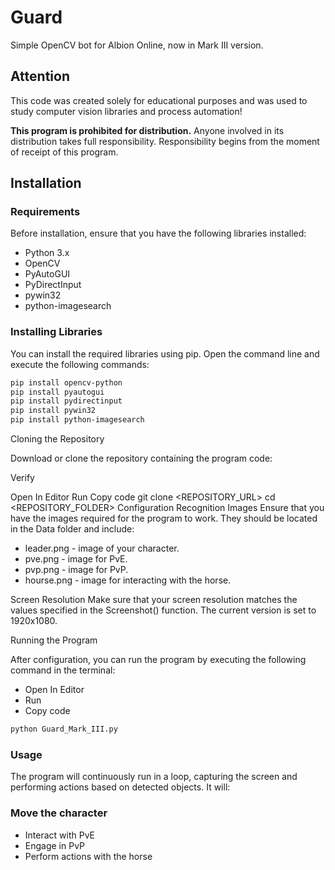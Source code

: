 # Guard

Simple OpenCV bot for Albion Online, now in Mark III version.

## Attention

This code was created solely for educational purposes and was used to study computer vision libraries and process automation!

**This program is prohibited for distribution.** Anyone involved in its distribution takes full responsibility. Responsibility begins from the moment of receipt of this program.

## Installation

### Requirements

Before installation, ensure that you have the following libraries installed:

- Python 3.x
- OpenCV
- PyAutoGUI
- PyDirectInput
- pywin32
- python-imagesearch

### Installing Libraries

You can install the required libraries using pip. Open the command line and execute the following commands:

```bash
pip install opencv-python
pip install pyautogui
pip install pydirectinput
pip install pywin32
pip install python-imagesearch
```
Cloning the Repository


Download or clone the repository containing the program code:

Verify

Open In Editor
Run
Copy code
git clone <REPOSITORY_URL>
cd <REPOSITORY_FOLDER>
Configuration
Recognition Images
Ensure that you have the images required for the program to work. They should be located in the Data folder and include:

- leader.png - image of your character.
- pve.png - image for PvE.
- pvp.png - image for PvP.
- hourse.png - image for interacting with the horse.

Screen Resolution
Make sure that your screen resolution matches the values specified in the Screenshot() function. The current version is set to 1920x1080.

Running the Program

After configuration, you can run the program by executing the following command in the terminal:


- Open In Editor
- Run
- Copy code

```bash
python Guard_Mark_III.py
```
### Usage
The program will continuously run in a loop, capturing the screen and performing actions based on detected objects. It will:

### Move the character
- Interact with PvE
- Engage in PvP
- Perform actions with the horse

